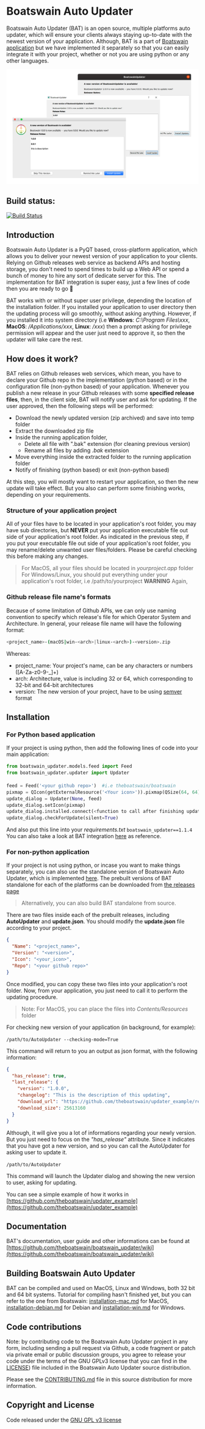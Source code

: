 
# Boatswain Auto Updater
Boatswain Auto Updater (BAT) is an open source, multiple platforms auto updater, which will ensure your clients always staying up-to-date with the newest version of your application. Although, BAT is a part of [Boatswain application](https://github.com/theboatswain/boatswain) but we have implemented it separately so that you can easily integrate it with your project, whether or not you are using python or any other languages.



![Boatswain Auto Updater](https://raw.githubusercontent.com/theboatswain/boatswain_updater/master/images/cross-platforms.png)
    
## Build status:  
  
[![Build Status](https://travis-ci.com/theboatswain/boatswain_updater.svg?branch=master)](https://travis-ci.com/theboatswain/boatswain_updater)  
  
## Introduction  
  
Boatswain Auto Updater is a PyQT based, cross-platform application, which allows you to deliver your newest version of your application to your clients. Relying on Github releases web service as backend APIs and hosting storage, you don't need to spend times to build up a Web API or spend a bunch of money to hire any sort of dedicate server for this. The implementation for BAT integration is super easy, just a few lines of code then you are ready to go 🥳

BAT works with or without super user privilege, depending the location of the installation folder. If you installed your application to user directory then the updating process will go smoothly, without asking anything. However, if you installed it into system directory (i.e **Windows**: *C:\Program Files\xxx*, **MacOS**: */Applications/xxx*, **Linux**: */xxx*) then a prompt asking for privilege permission will appear and the user just need to approve it, so then the updater will take care the rest.

## How does it work?
BAT relies on Github releases web services, which mean, you have to declare your Github repo in the implementation (python based) or in the configuration file (non-python based) of your application. Whenever you publish a new release in your Github releases with some **specified release files**, then, in the client side, BAT will notify user and ask for updating. If the user approved, then the following steps will be performed:

 - Download the newly updated version (zip archived) and save into temp folder
 - Extract the downloaded zip file
 - Inside the running application folder, 
	 - Delete all file with ".bak" extension (for cleaning previous version)
	 - Rename all files  by adding *.bak* extension
 - Move everything inside the extracted folder to the running application folder
 - Notify of finishing (python based) or exit (non-python based)

At this step, you will mostly want to restart your application, so then the new update will take effect. But you also can perform some finishing works, depending on your requirements.

### Structure of your application project
All of your files have to be located in your application's root folder, you may have sub directories, but **NEVER** put your application executable file out side of your application's root folder. As indicated in the previous step, if you put your executable file out side of your application's root folder, you may rename/delete unwanted user files/folders. Please be careful checking this before making any changes.

> For MacOS, all your files should be located in *yourproject.app* folder
> For Windows/Linux, you should put everything under your application's root folder, i.e /path/to/yourproject
> **WARNING** Again, 

### Github release file name's formats
Because of some limitation of Github APIs, we can only use naming convention to specify which release's file for which Operator System and Architecture. In general, your release file name will have the following format:
```bash
<project_name>-(macOS|win-<arch>|linux-<arch>)-<version>.zip
```
Whereas:
 - project_name: Your project's name, can be any characters or numbers ([A-Za-z0-9-_]+)
 - arch: Architecture, value is including 32 or 64, which corresponding to 32-bit and 64-bit architectures
 - version: The new version of your project, have to be using [semver](https://semver.org/) format


## Installation  
### For Python based application
If your project is using python, then add the following lines of code into your main application:
```python
from boatswain_updater.models.feed import Feed  
from boatswain_updater.updater import Updater

feed = Feed('<your github repo>')  #i.e theboatswain/boatswain
pixmap = QIcon(getExternalResource('<Your icon>')).pixmap(QSize(64, 64))  
update_dialog = Updater(None, feed)  
update_dialog.setIcon(pixmap)  
update_dialog.installed.connect(<function to call after finishing updating process>)  
update_dialog.checkForUpdate(silent=True)
```

And also put this line into your *requirements.txt* `boatswain_updater==1.1.4`
You can also take a look at BAT integration [here](https://github.com/theboatswain/boatswain/blob/master/boatswain/main.py#L74-L79) as reference.

### For non-python application
If your project is not using python, or incase you want to make things separately, you can also use the standalone version of Boatswain Auto Updater, which is implemented [here](https://github.com/theboatswain/boatswain_updater/blob/master/boatswain_updater/standalone.py). The prebuilt versions of BAT standalone for each of the platforms can be downloaded from [the releases page](https://github.com/theboatswain/boatswain_updater/releases)

> Alternatively, you can also build BAT standalone from source.

There are two files inside each of the prebuilt releases, including **AutoUpdater** and **update.json**. You should modify the **update.json** file according to your project.

```json
{  
  "Name": "<project_name>",  
  "Version": "<version>",  
  "Icon": "<your_icon>",  
  "Repo": "<your github repo>"  
}
```
Once modified, you can copy these two files into your application's root folder. Now, from your application, you just need to call it to perform the updating procedure.

> Note: For MacOS, you can place the files into *Contents/Resources* folder

For checking new version of your application (in background, for example):

`/path/to/AutoUpdater --checking-mode=True`

This command will return to you an output as json format, with the following information:
```json
{
  "has_release": true,
  "last_release": {
    "version": "1.0.0",
    "changelog": "This is the description of this updating",
    "download_url": "https://github.com/theboatswain/updater_example/releases/download/1.0.0/UpdaterExample-macOS-1.0.0.zip",
    "download_size": 25613160
  }
}
```
Although, it will give you a lot of informations regarding your newly version. But you just need to focus on the *"has_release"* attribute. Since it indicates that you have got a new version, and so you can call the AutoUpdater for asking user to update it.

`/path/to/AutoUpdater`

This command will launch the Updater dialog and showing the new version to user, asking for updating.

You can see a simple example of how it works in [https://github.com/theboatswain/updater_example](https://github.com/theboatswain/updater_example)
  
## Documentation  
BAT's documentation, user guide and other informations can be found at [https://github.com/theboatswain/boatswain_updater/wiki](https://github.com/theboatswain/boatswain_updater/wiki)  
  
## Building Boatswain  Auto Updater
BAT can be compiled and used on MacOS, Linux and Windows, both 32 bit and 64 bit systems. Tutorial for compiling hasn't finished yet, but you can refer to the one from Boatswain: [installation-mac.md](https://github.com/theboatswain/boatswain/blob/master/installation-mac.md) for MacOS,  [installation-debian.md](https://github.com/theboatswain/boatswain/blob/master/installation-debian.md) for Debian  and [installation-win.md](https://github.com/theboatswain/boatswain/blob/master/installation-win.md)  for Windows.

## Code contributions  
Note: by contributing code to the Boatswain Auto Updater project in any form, including sending a pull request via Github, a code fragment or patch via private email or public discussion groups, you agree to release your code under the terms of the GNU GPLv3 license that you can find in the [LICENSE](https://github.com/theboatswain/boatswain_updater/blob/master/LICENSE)) file included in the Boatswain Auto Updater source distribution.  
  
Please see the [CONTRIBUTING.md](https://github.com/theboatswain/boatswain_updater/blob/master/CONTRIBUTING.md) file in this source distribution for more information.  
  
## Copyright and License  
Code released under the [GNU GPL v3 license](https://github.com/theboatswain/boatswain_updater/blob/master/LICENSE)
